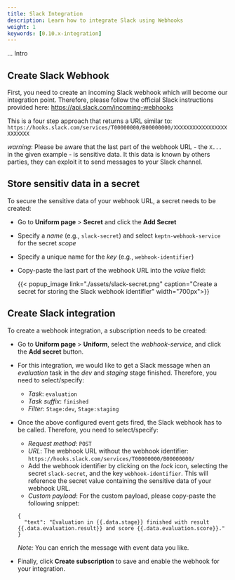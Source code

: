 ```yaml
---
title: Slack Integration
description: Learn how to integrate Slack using Webhooks
weight: 1
keywords: [0.10.x-integration]
---
```


... Intro

## Create Slack Webhook

First, you need to create an incoming Slack webhook which will become our integration point. Therefore, please follow the official Slack instructions provided here: https://api.slack.com/incoming-webhooks

This is a four step approach that returns a URL similar to: `https://hooks.slack.com/services/T00000000/B00000000/XXXXXXXXXXXXXXXXXXXXXXXX`

*warning*: Please be aware that the last part of the webhook URL - the `X...` in the given example - is sensitive data. It this data is known by others parties, they can exploit it to send messages to your Slack channel. 

## Store sensitiv data in a secret

To secure the sensitive data of your webhook URL, a secret needs to be created: 

* Go to **Uniform page** > **Secret** and click the **Add Secret**
* Specify a *name* (e.g., `slack-secret`) and select `keptn-webhook-service` for the secret *scope*
* Specify a unique name for the *key* (e.g., `webhook-identifier`)
* Copy-paste the last part of the webhook URL into the *value* field: 

  {{< popup_image
  link="./assets/slack-secret.png"
  caption="Create a secret for storing the Slack webhook identifier"
  width="700px">}}

## Create Slack integration 

To create a webhook integration, a subscription needs to be created: 

* Go to **Uniform page** > **Uniform**, select the *webhook-service*, and click the **Add secret** button. 

* For this integration, we would like to get a Slack message when an *evaluation* task in the *dev* and *staging* stage finished. Therefore, you need to select/specify:
  * *Task*: `evaluation`
  * *Task suffix*: `finished`
  * *Filter*: `Stage:dev`, `Stage:staging` 

* Once the above configured event gets fired, the Slack webhook has to be called. Therefore, you need to select/specify: 
  * *Request method*: `POST`
  * *URL*: The webhook URL without the webhook identifier: `https://hooks.slack.com/services/T00000000/B00000000/`
  * Add the webhook identifier by clicking on the *lock* icon, selecting the secret `slack-secret`, and the key `webhook-identifier`. This will reference the secret value containing the sensitive data of your webhook URL.
  * *Custom payload*: For the custom payload, please copy-paste the following snippet: 
  ```
  {
    "text": "Evaluation in {{.data.stage}} finished with result {{.data.evaluation.result}} and score {{.data.evaluation.score}}."
  }
  ```

  *Note:* You can enrich the message with event data you like. 


* Finally, click **Create subscription** to save and enable the webhook for your integration.